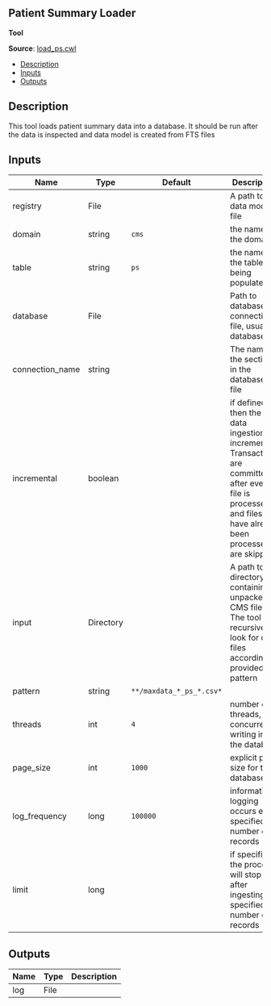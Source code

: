 ## Patient Summary Loader
**Tool**

**Source**: [load_ps.cwl](../../src/cwl/load_ps.cwl)

<!-- toc -->

- [Description](#description)
- [Inputs](#inputs)
- [Outputs](#outputs)

<!-- tocstop -->

## Description
This tool loads patient summary data into a database.
It should be run after the data is inspected and
data model is created from FTS files


## Inputs

| Name | Type | Default | Description |
|------|------|---------|-------------|
|registry|File| |A path to the data model file |
|domain|string|`cms`|the name of the domain|
|table|string|`ps`|the name of the table being populated|
|database|File| |Path to database connection file, usually database.ini|
|connection_name|string| |The name of the section in the database.ini file|
|incremental|boolean| |if defined, then the data ingestion is incremental. Transactions are committed after every file is processed and files that have already been processed are skipped |
|input|Directory| |A path to directory, containing unpacked CMS files. The tool will recursively look for data files according to provided pattern |
|pattern|string|`**/maxdata_*_ps_*.csv*`| |
|threads|int|`4`|number of threads, concurrently writing into the database|
|page_size|int|`1000`|explicit page size for the database|
|log_frequency|long|`100000`|informational logging occurs every specified number of records|
|limit|long| |if specified, the process will stop after ingesting the specified number of records |

## Outputs

| Name | Type | Description |
|------|------|-------------|
|log|File| |
